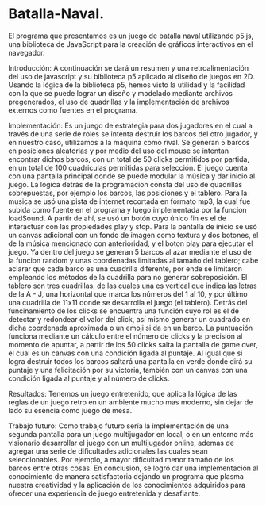 # Batalla-Naval.
El programa que presentamos es un juego de batalla naval utilizando p5.js, una biblioteca de JavaScript para la creación de gráficos interactivos en el navegador.

Introducción:
A continuación se dará un resumen y una retroalimentación del uso de javascript y su biblioteca p5 aplicado al diseño de juegos en 2D. Usando la lógica de la biblioteca p5, hemos visto la utilidad y la facilidad con la que se puede lograr un diseño y modelado mediante archivos pregenerados, el uso de quadrillas y la implementación de archivos externos como fuentes en el programa.

Implementación:
Es un juego de estrategia para dos jugadores en el cual a través de una serie de roles se intenta destruir los barcos del otro jugador, y en nuestro caso, utilizamos a la máquina como rival. Se generan 5 barcos en posiciones aleatorias y por medio del uso del mouse se intentan encontrar dichos barcos, con un total de 50 clicks permitidos por partida, en un total de 100 cuadriculas permitidas para selección. 
El juego cuenta con una pantalla principal donde se puede modular la música y dar inicio al juego. La lógica detrás de la programacion consta del uso de quadrillas sobrepuestas, por ejemplo los barcos, las posiciones y el tablero. Para la musica se usó una pista de internet recortada en formato mp3, la cual fue subida como fuente en el programa y luego implementada por la funcion loadSound. A partir de ahí, se usó un botón cuyo único fin es el de interactuar con las propiedades play y stop. 
Para la pantalla de inicio se usó un canvas adicional con un fondo de imagen como textura y dos botones, el de la música mencionado con anterioridad, y el boton play para ejecutar el juego. Ya dentro del juego se generan 5 barcos al azar mediante el uso de la funcion random y unas coordenadas limitadas al tamaño del tablero; cabe aclarar que cada barco es una cuadrilla diferente, por ende se limitaron empleando los métodos de la cuadrilla para no generar sobreposición. El tablero son tres cuadrillas, de las cuales una es vertical que indica las letras de la A - J, una horizontal que marca los números del 1 al 10, y por último una cuadrilla de 11x11 donde se desarrolla el juego (el tablero). 
Detrás del funcinamiento de los clicks se encuentra una función cuyo rol es el de detectar y redondear el valor del click, así mismo generar un cuadrado en dicha coordenada aproximada o un emoji si da en un barco. La puntuación funciona mediante un cálculo entre el número de clicks y la precisión al momento de apuntar, a partir de los 50 clicks salta la pantalla de game over, el cual es un canvas con una condición ligada al puntaje. Al igual que si logra destruir todos los barcos saltará una pantalla en verde donde dirá su puntaje y una felicitación por su victoria, también con un canvas con una condición ligada al puntaje y al número de clicks.

Resultados:
Tenemos un juego entretenido, que aplica la lógica de las reglas de un juego retro en un ambiente mucho mas moderno, sin dejar de lado su esencia como juego de mesa.

Trabajo futuro:
Como trabajo futuro sería la implementación de una segunda pantalla para un juego multijugador en local, o en un entorno más visionario desarrollar el juego con un multijugador online, ademas de agregar una serie de dificultades adicionales las cuales sean seleccionables. Por ejemplo, a mayor dificultad menor tamaño de los barcos entre otras cosas. En conclusion, se logró dar una implementación al conocimiento de manera satisfactoria dejando un programa que plasma nuestra creatividad y la aplicación de los conocimientos adquiridos para ofrecer una experiencia de juego entretenida y desafiante.















